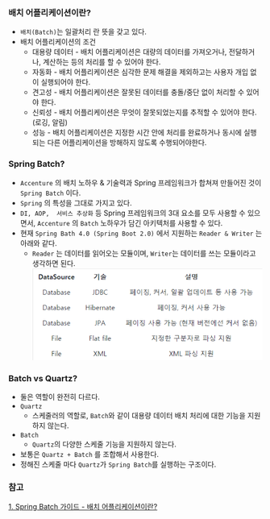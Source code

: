 ### 배치 어플리케이션이란?
* ```배치(Batch)```는 일괄처리 란 뜻을 갖고 있다.
* 배치 어플리케이션의 조건
    * 대용량 데이터 - 배치 어플리케이션은 대량의 데이터를 가져오거나, 전달하거나, 계산하는 등의 처리를 할 수 있어야 한다.
    * 자동화 - 배치 어플리케이션은 심각한 문제 해결을 제외하고는 사용자 개입 없이 실행되어야 한다.
    * 견고성 - 배치 어플리케이션은 잘못된 데이터를 충돌/중단 없이 처리할 수 있어야 한다.
    * 신뢰성 - 배치 어플리케이션은 무엇이 잘못되었는지를 추적할 수 있어야 한다. (로깅, 알림)
    * 성능 - 배치 어플리케이션은 지정한 시간 안에 처리를 완료하거나 동시에 실행되는 다른 어플리케이션을 방해하지 않도록 수행되어야한다.

### Spring Batch?
* ```Accenture``` 의 배치 노하우 & 기술력과 Spring 프레임워크가 합쳐져 만들어진 것이 ```Spring Batch``` 이다.
* ```Spring``` 의 특성을 그대로 가지고 있다.
* ```DI, AOP,  서비스 추상화``` 등 Spring 프레임워크의 3대 요소를 모두 사용할 수 있으면서, ```Accenture``` 의 ```Batch``` 노하우가 담긴 아키텍처를 사용할 수 있다.
* 현재 ```Spring Bath 4.0 (Spring Boot 2.0)``` 에서 지원하는 ```Reader & Writer``` 는 아래와 같다.
  * ```Reader``` 는 데이터를 읽어오는 모듈이며, ```Writer```는 데이터를 쓰는 모듈이라고 생각하면 된다.
  ![img.png](img.png)


### Batch vs Quartz?
* 둘은 역할이 완전히 다르다.
* `Quartz`
  * 스케줄러의 역할로, `Batch`와 같이 대용량 데이터 배치 처리에 대한 기능을 지원하지 않는다.
* `Batch`
  * `Quartz`의 다양한 스케줄 기능을 지원하지 않는다.
* 보통은 `Quartz + Batch` 를 조합해서 사용한다.
* 정해진 스케줄 마다 `Quartz`가 `Spring Batch`를 실행하는 구조이다.


### 참고
[1. Spring Batch 가이드 - 배치 어플리케이션이란?](https://jojoldu.tistory.com/324?category=902551)